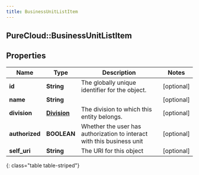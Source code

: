 ```yaml
---
title: BusinessUnitListItem
---
```

## PureCloud::BusinessUnitListItem

## Properties

|Name | Type | Description | Notes|
|------------ | ------------- | ------------- | -------------|
| **id** | **String** | The globally unique identifier for the object. | [optional] |
| **name** | **String** |  | [optional] |
| **division** | [**Division**](Division.html) | The division to which this entity belongs. | [optional] |
| **authorized** | **BOOLEAN** | Whether the user has authorization to interact with this business unit | [optional] |
| **self_uri** | **String** | The URI for this object | [optional] |
{: class="table table-striped"}


